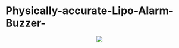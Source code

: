   # Physically-accurate-Lipo-Alarm-Buzzer-
<p align="center">
  <img " src="https://i.imgur.com/Nv2ok8X.png">
</p>
